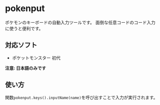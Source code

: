 # pokenput
ポケモンのキーボードの自動入力ツールです。
面倒な任意コードのコード入力に使うと便利です。

## 対応ソフト
- ポケットモンスター 初代

**注意: 日本語のみです**

## 使い方
関数`pokenput.keys().inputName(name)`を呼び出すことで入力が実行されます。